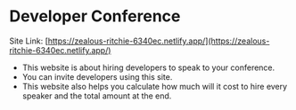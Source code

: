 # Developer Conference

Site Link: [https://zealous-ritchie-6340ec.netlify.app/](https://zealous-ritchie-6340ec.netlify.app/)
* This website is about hiring developers to speak to your conference.
* You can invite developers using this site.
* This website also helps you calculate how much will it cost to hire every speaker and the total amount at the end.
